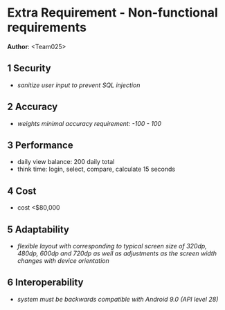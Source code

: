 # Extra Requirement - Non-functional requirements

**Author**: \<Team025\>

## 1 Security
- *sanitize user input to prevent SQL injection*

## 2 Accuracy
- *weights minimal accuracy requirement: -100 - 100*

## 3 Performance
- daily view balance: 200 daily total
- think time: login, select, compare, calculate 15 seconds

## 4 Cost
- cost <$80,000

## 5 Adaptability
- *flexible layout with corresponding to typical screen size of 320dp, 480dp, 600dp and 720dp as well as adjustments as the screen width changes with device orientation*

## 6 Interoperability
- *system must be backwards compatible with Android 9.0 (API level 28)*

